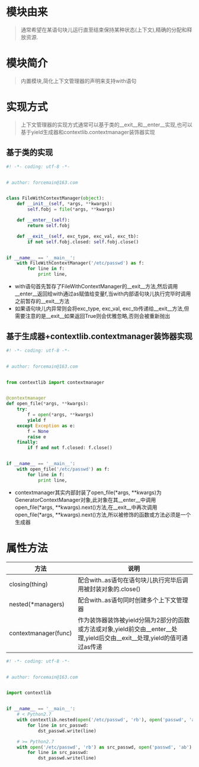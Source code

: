 # 模块由来

> 通常希望在某语句块儿运行直至结束保持某种状态(上下文),精确的分配和释放资源.

# 模块简介

> 内置模块,简化上下文管理器的声明来支持with语句

# 实现方式

> 上下文管理器的实现方式通常可以基于类的\_\_exit\_\_和\_\_enter\_\_实现,也可以基于yield生成器和contextlib.contextmanager装饰器实现

## 基于类的实现

```python
#! -*- coding: utf-8 -*-


# author: forcemain@163.com


class FileWithContextManager(object):
    def __init__(self, *args, **kwargs):
        self.fobj = file(*args, **kwargs)

    def __enter__(self):
        return self.fobj

    def __exit__(self, exc_type, exc_val, exc_tb):
        if not self.fobj.closed: self.fobj.close()


if __name__ == '__main__':
    with FileWithContextManager('/etc/passwd') as f:
        for line in f:
            print line,
```

* with语句首先暂存了FileWithContextManager的\_\_exit\_\_方法,然后调用\_\_enter\_\_返回给with通过as赋值给变量f,当with内部语句块儿执行完毕时调用之前暂存的\_\_exit\_\_方法
* 如果语句块儿内异常则会将exc_type, exc_val, exc_tb传递给\_\_exit\_\_方法,但需要注意的是_\_exit\_\_如果返回True则会优雅忽略,否则会被重新抛出

## 基于生成器+contextlib.contextmanager装饰器实现

```python
#! -*- coding: utf-8 -*-


# author: forcemain@163.com


from contextlib import contextmanager


@contextmanager
def open_file(*args, **kwargs):
    try:
        f = open(*args, **kwargs)
        yield f
    except Exception as e:
        f = None
        raise e
    finally:
        if f and not f.closed: f.close()


if __name__ == '__main__':
    with open_file('/etc/passwd') as f:
        for line in f:
            print line,
```

* contextmanager其实内部封装了open\_file(*args, **kwargs)为GeneratorContextManager对象,此对象在其\_\_enter\_\_中调用open\_file(*args, **kwargs).next()方法,在\_\_exit\_\_中再次调用open_file(*args, **kwargs).next()方法,所以被修饰的函数或方法必须是一个生成器

# 属性方法

| 方法                 | 说明                                                         |
| -------------------- | ------------------------------------------------------------ |
| closing(thing)       | 配合with..as语句在语句块儿执行完毕后调用被封装对象的.close() |
| nested(*managers)    | 配合with..as语句同时创建多个上下文管理器                     |
| contextmanager(func) | 作为装饰器装饰被yield分隔为2部分的函数或方法或对象,yield前交由\_\_enter\_\_处理,yield后交由\_\_exit\_\_处理,yield的值可通过as传递 |

```python
#! -*- coding: utf-8 -*-


# author: forcemain@163.com


import contextlib


if __name__ == '__main__':
    # < Python2.7
    with contextlib.nested(open('/etc/passwd', 'rb'), open('passwd', 'ab')) as (src_passwd, dst_passwd):
        for line in src_passwd:
            dst_passwd.write(line)

    # >= Python2.7
    with open('/etc/passwd', 'rb') as src_passwd, open('passwd', 'ab') as dst_passwd:
        for line in src_passwd:
            dst_passwd.write(line)
```

